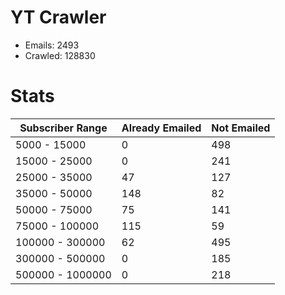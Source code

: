 # YT Crawler
- Emails: 2493
- Crawled: 128830

# Stats
| Subscriber Range  | Already Emailed | Not Emailed |
|-------|-------|-------|
| 5000 - 15000 | 0 | 498 |
| 15000 - 25000 | 0 | 241 |
| 25000 - 35000 | 47 | 127 |
| 35000 - 50000 | 148 | 82 |
| 50000 - 75000 | 75 | 141 |
| 75000 - 100000 | 115 | 59 |
| 100000 - 300000 | 62 | 495 |
| 300000 - 500000 | 0 | 185 |
| 500000 - 1000000 | 0 | 218 |

